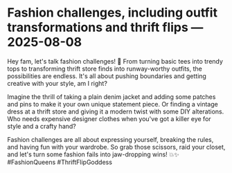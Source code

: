 # Fashion challenges, including outfit transformations and thrift flips — 2025-08-08

Hey fam, let's talk fashion challenges! 🌟 From turning basic tees into trendy tops to transforming thrift store finds into runway-worthy outfits, the possibilities are endless. It's all about pushing boundaries and getting creative with your style, am I right?

Imagine the thrill of taking a plain denim jacket and adding some patches and pins to make it your own unique statement piece. Or finding a vintage dress at a thrift store and giving it a modern twist with some DIY alterations. Who needs expensive designer clothes when you've got a killer eye for style and a crafty hand?

Fashion challenges are all about expressing yourself, breaking the rules, and having fun with your wardrobe. So grab those scissors, raid your closet, and let's turn some fashion fails into jaw-dropping wins! 💥✨ #FashionQueens #ThriftFlipGoddess